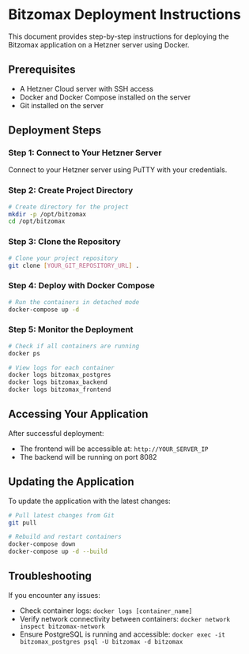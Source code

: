 # Bitzomax Deployment Instructions

This document provides step-by-step instructions for deploying the Bitzomax application on a Hetzner server using Docker.

## Prerequisites

- A Hetzner Cloud server with SSH access
- Docker and Docker Compose installed on the server
- Git installed on the server

## Deployment Steps

### Step 1: Connect to Your Hetzner Server

Connect to your Hetzner server using PuTTY with your credentials.

### Step 2: Create Project Directory

```bash
# Create directory for the project
mkdir -p /opt/bitzomax
cd /opt/bitzomax
```

### Step 3: Clone the Repository

```bash
# Clone your project repository
git clone [YOUR_GIT_REPOSITORY_URL] .
```

### Step 4: Deploy with Docker Compose

```bash
# Run the containers in detached mode
docker-compose up -d
```

### Step 5: Monitor the Deployment

```bash
# Check if all containers are running
docker ps

# View logs for each container
docker logs bitzomax_postgres
docker logs bitzomax_backend
docker logs bitzomax_frontend
```

## Accessing Your Application

After successful deployment:

- The frontend will be accessible at: `http://YOUR_SERVER_IP`
- The backend will be running on port 8082

## Updating the Application

To update the application with the latest changes:

```bash
# Pull latest changes from Git
git pull

# Rebuild and restart containers
docker-compose down
docker-compose up -d --build
```

## Troubleshooting

If you encounter any issues:

- Check container logs: `docker logs [container_name]`
- Verify network connectivity between containers: `docker network inspect bitzomax-network`
- Ensure PostgreSQL is running and accessible: `docker exec -it bitzomax_postgres psql -U bitzomax -d bitzomax`
